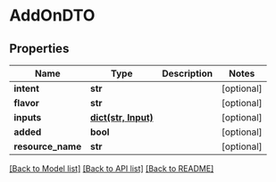 # AddOnDTO

## Properties
Name | Type | Description | Notes
------------ | ------------- | ------------- | -------------
**intent** | **str** |  | [optional] 
**flavor** | **str** |  | [optional] 
**inputs** | [**dict(str, Input)**](Input.md) |  | [optional] 
**added** | **bool** |  | [optional] 
**resource_name** | **str** |  | [optional] 

[[Back to Model list]](../README.md#documentation-for-models) [[Back to API list]](../README.md#documentation-for-api-endpoints) [[Back to README]](../README.md)

